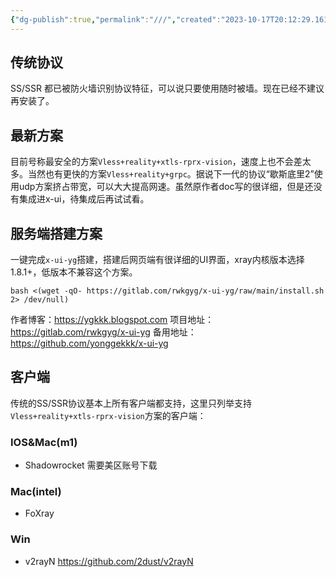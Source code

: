 ```yaml
---
{"dg-publish":true,"permalink":"///","created":"2023-10-17T20:12:29.161+08:00","updated":"2023-10-18T10:18:19.332+08:00"}
---
```



## 传统协议
SS/SSR 都已被防火墙识别协议特征，可以说只要使用随时被墙。现在已经不建议再安装了。

## 最新方案
目前号称最安全的方案`Vless+reality+xtls-rprx-vision`，速度上也不会差太多。当然也有更快的方案`Vless+reality+grpc`。据说下一代的协议“歇斯底里2”使用udp方案挤占带宽，可以大大提高网速。虽然原作者doc写的很详细，但是还没有集成进x-ui，待集成后再试试看。

## 服务端搭建方案
一键完成`x-ui-yg`搭建，搭建后网页端有很详细的UI界面，xray内核版本选择1.8.1+，低版本不兼容这个方案。
```shell
bash <(wget -qO- https://gitlab.com/rwkgyg/x-ui-yg/raw/main/install.sh 2> /dev/null)
```
作者博客：https://ygkkk.blogspot.com
项目地址：https://gitlab.com/rwkgyg/x-ui-yg
备用地址：https://github.com/yonggekkk/x-ui-yg
## 客户端
传统的SS/SSR协议基本上所有客户端都支持，这里只列举支持`Vless+reality+xtls-rprx-vision`方案的客户端：

### IOS&Mac(m1)
- Shadowrocket 需要美区账号下载

### Mac(intel)
- FoXray

### Win
- v2rayN https://github.com/2dust/v2rayN

